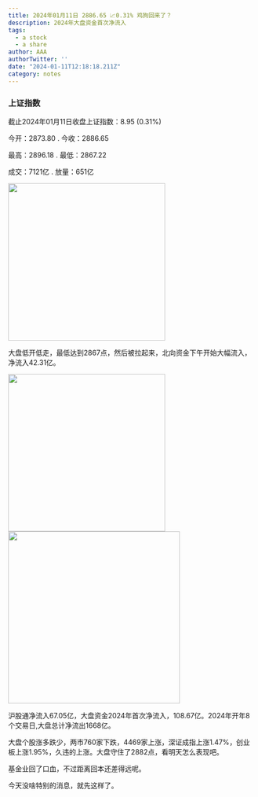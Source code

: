 ```yaml
---
title: 2024年01月11日 2886.65 📈0.31% 鸡狗回来了？
description: 2024年大盘资金首次净流入
tags:
  - a stock
  - a share
author: AAA
authorTwitter: ''
date: "2024-01-11T12:18:18.211Z"
category: notes
---
```


### 上证指数

截止2024年01月11日收盘上证指数：<span class="font-semibold text-r-5">8.95 (0.31%)</span>

今开：<span class="font-semibold text-g-5">2873.80</span> . 今收：<span class="font-semibold text-r-5">2886.65</span>

最高：<span class="font-semibold text-r-5">2896.18</span> . 最低：<span class="font-semibold text-g-5">2867.22</span>

成交：<span class="font-semibold">7121亿</span> . 放量：<span class="font-semibold text-r-6">651亿</span>

<img src="/images/uploads/2024-01/20240111-zs-sh.png" style="width: 320px">

大盘低开低走，最低达到2867点，然后被拉起来，北向资金下午开始大幅流入，净流入<span class="font-semibold text-r-6">42.31亿</span>。

<img src="/images/uploads/2024-01/20240111-zs-bs.png" style="width: 320px">

<img src="/images/uploads/2024-01/20240111-zs-global.png" style="width: 350px">

沪股通净流入<span class="font-semibold text-r-6">67.05亿</span>，大盘资金2024年首次净流入，<span class="font-semibold text-r-6">108.67亿</span>。2024年开年8个交易日,大盘总计净流出<span class="font-semibold text-g-7">1668亿</span>。

大盘个股涨多跌少，两市760家下跌，4469家上涨，深证成指上涨<span class="font-semibold text-r-6">1.47%</span>，创业板上涨<span class="font-semibold text-r-6">1.95%</span>，久违的上涨。大盘守住了2882点，看明天怎么表现吧。

基金业回了口血，不过距离回本还差得远呢。

今天没啥特别的消息，就先这样了。